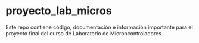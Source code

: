 # proyecto_lab_micros

Este repo contiene código, documentación e información importante para el proyecto final del curso de Laboratorio de Microncontroladores
